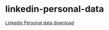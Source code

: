 # linkedin-personal-data

[Linkedin Personal data download](https://www.linkedin.com/psettings/member-data)
